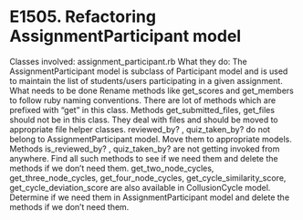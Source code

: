 E1505. Refactoring AssignmentParticipant model
=========

Classes involved: assignment_participant.rb
What they do: The AssignmentParticipant model is subclass of Participant model and is used to maintain the list of students/users participating in a given assignment.
What needs to be done
Rename methods like get_scores and get_members to follow ruby naming conventions. There are lot of methods which are prefixed with “get” in this class.
Methods get_submitted_files, get_files should not be in this class. They deal with files and should be moved to appropriate file helper classes.
reviewed_by? , quiz_taken_by? do not belong to AssignmentParticipant model. Move them to appropriate models.
Methods is_reviewed_by? , quiz_taken_by? are not getting invoked from anywhere. Find all such methods to see if we need them and delete the methods if we don’t need them.
get_two_node_cycles, get_three_node_cycles, get_four_node_cycles, get_cycle_similarity_score, get_cycle_deviation_score are also available in CollusionCycle model. Determine if we need them in AssignmentParticipant model and delete the methods if we don’t need them.
